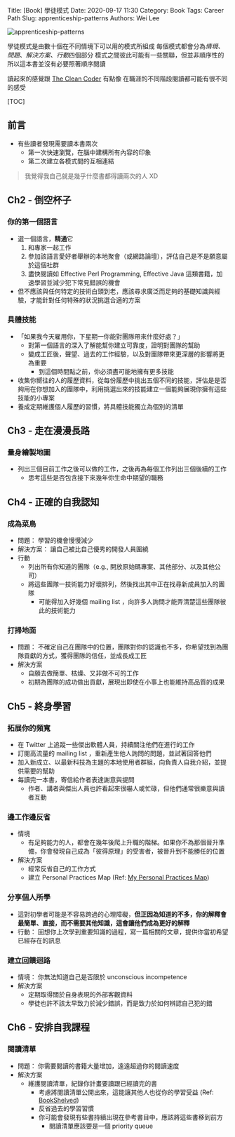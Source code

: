 Title: [Book] 學徒模式
Date: 2020-09-17 11:30
Category: Book
Tags: Career Path
Slug: apprenticeship-patterns
Authors: Wei Lee

![apprenticeship-patterns](/images/books/apprenticeships-pattern.jpg)

學徒模式是由數十個在不同情境下可以用的模式所組成
每個模式都會分為*情境、問題、解決方案、行動*四個部分
模式之間彼此可能有一些關聯，但並非順序性的
所以這本書並沒有必要照著順序閱讀

讀起來的感覺跟 [The Clean Coder]({filename}/posts/tech/2018/04-the-clean-coder.md) 有點像
在職涯的不同階段閱讀都可能有很不同的感受

<!--more-->

[TOC]

## 前言
* 有些讀者發現需要讀本書兩次
    * 第一次快速瀏覽，在腦中建構所有內容的印象
    * 第二次建立各模式間的互相連結

> 我覺得我自己就是幾乎什麼書都得讀兩次的人 XD

## Ch2 - 倒空杯子
### 你的第一個語言
* 選一個語言，**精通**它
    1. 和專家一起工作
    2. 參加該語言愛好者舉辦的本地聚會（或網路論壇），評估自己是不是願意屬於這個社群
    3. 盡快閱讀如 Effective Perl Programming, Effective Java 這類書籍，加速學習並減少犯下常見錯誤的機會
* 但不應該與任何特定的技術白頭到老，應該尋求廣泛而足夠的基礎知識與經驗，才能針對任何特殊的狀況挑選合適的方案

### 具體技能
* 「如果我今天雇用你，下星期一你能對團隊帶來什麼好處？」
    * 對第一個語言的深入了解能幫你建立可靠度，證明對團隊的幫助
    * 變成工匠後，聲望、過去的工作經驗，以及對團隊帶來更深層的影響將更為重要
        * 到這個時間點之前，你必須盡可能地擁有更多技能
* 收集你嚮往的人的履歷資料，從每份履歷中挑出五個不同的技能，評估是是否夠用在你想加入的團隊中，利用挑選出來的技能建立一個能夠展現你擁有這些技能的小專案
* 養成定期維護個人履歷的習慣，將具體技能獨立為個別的清單

## Ch3 - 走在漫漫長路
### 量身繪製地圖
* 列出三個目前工作之後可以做的工作，之後再為每個工作列出三個後續的工作
    * 思考這些是否包含接下來幾年你生命中期望的職務

## Ch4 - 正確的自我認知
### 成為菜鳥
* 問題： 學習的機會慢慢減少
* 解決方案： 讓自己被比自己優秀的開發人員圍繞
* 行動
    * 列出所有你知道的團隊（e.g., 開放原始碼專案、其他部分、以及其他公司）
    * 將這些團隊一技術能力好壞排列，然後找出其中正在找尋新成員加入的團隊
        * 可能得加入好幾個 mailing list ，向許多人詢問才能弄清楚這些團隊彼此的技術能力

### 打掃地面
* 問題： 不確定自己在團隊中的位置，團隊對你的認識也不多，你希望找到為團隊貢獻的方式，獲得團隊的信任，並成長成工匠
* 解決方案
    * 自願去做簡單、枯燥、又非做不可的工作
    * 初期為團隊的成功做出貢獻，展現出即使在小事上也能維持高品質的成果

## Ch5 - 終身學習

### 拓展你的頻寬
* 在 Twitter 上追蹤一些傑出軟體人員，持續關注他們在進行的工作
* 訂閱高流量的 mailing list ，重新產生他人詢問的問題，並試著回答他們
* 加入新成立、以最新科技為主題的本地使用者群組，向負責人自我介紹，並提供需要的幫助
* 每讀完一本書，寄信給作者表達謝意與提問
    * 作者、講者與傑出人員也許看起來很嚇人或忙碌，但他們通常很樂意與讀者互動

### 邊工作邊反省
* 情境
    * 有足夠能力的人，都會在幾年後爬上升職的階梯。如果你不為那個晉升準備，你會發現自己成為「彼得原理」的受害者，被晉升到不能勝任的位置
* 解決方案
    * 經常反省自己的工作方式
    * 建立 Personal Practices Map (Ref: [My Personal Practices Map](http://code-dojo.blogspot.com/2009/12/my-personal-practices-map.html))

### 分享個人所學
* 這對初學者可能是不容易跨過的心理障礙，**但正因為知道的不多，你的解釋會最簡單、直接，而不需要其他知識，這會讓他們成為更好的解釋**
* 行動： 回想你上次學到重要知識的過程，寫一篇相關的文章，提供你當初希望已經存在的訊息

### 建立回饋迴路
* 情境： 你無法知道自己是否限於 unconscious incompetence
* 解決方案
    * 定期取得關於自身表現的外部客觀資料
    * 學徒也許不該太早致力於減少錯誤，而是致力於如何辨認自己犯的錯

## Ch6 - 安排自我課程
### 閱讀清單
* 問題： 你需要閱讀的書籍大量增加，遠遠超過你的閱讀速度
* 解決方案
    * 維護閱讀清單，紀錄你計畫要讀跟已經讀完的書
        * 考慮將閱讀清單公開出來，這能讓其他人也從你的學習受益 (Ref: [BookShelved](http://bookshelved.org/))
        * 反省過去的學習習慣
        * 你可能會發現有些書持續出現在參考書目中，應該將這些書移到前方
            * 閱讀清單應該要是一個 priority queue
